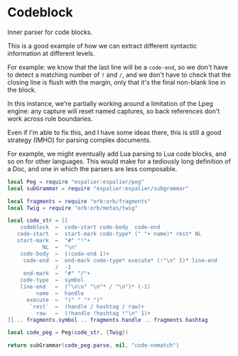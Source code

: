 # Codeblock


  Inner parser for code blocks.


This is a good example of how we can extract different syntactic information
at different levels.


For example: we know that the last line will be a ``code-end``, so we don't have
to detect a matching number of ``!`` and ``/``, and we don't have to check that
the closing line is flush with the margin, only that it's the final non-blank
line in the block.


In this instance, we're partially working around a limitation of the Lpeg
engine: any capture will reset named captures, so back references don't work
across rule boundaries.


Even if I'm able to fix this, and I have some ideas there, this is still a
good strategy (IMHO) for parsing complex documents.


For example, we might eventually add Lua parsing to Lua code blocks, and so
on for other languages.  This would make for a tediously long definition of
a Doc, and one in which the parsers are less composable.

```lua
local Peg = require "espalier:espalier/peg"
local subGrammar = require "espalier:espalier/subgrammar"

local fragments = require "orb:orb/fragments"
local Twig = require "orb:orb/metas/twig"
```
```lua
local code_str = [[
    codeblock  ←  code-start code-body  code-end
   code-start  ←  start-mark code-type* (" "+ name)* rest* NL
   start-mark  ←  "#" "!"+
           NL  ←  "\n"
    code-body  ←  (!code-end 1)+
     code-end  ←  end-mark code-type* execute* (!"\n" 1)* line-end
               /  -1
     end-mark  ←  "#" "/"+
    code-type  ←  symbol
    line-end   ←  ("\n\n" "\n"* / "\n")* (-1)
         name  ←  handle
      execute  ←  "(" " "* ")"
       `rest`  ←  (handle / hashtag / raw)+
         raw   ←  (!handle !hashtag !"\n" 1)+
]] .. fragments.symbol .. fragments.handle .. fragments.hashtag
```
```lua
local code_peg = Peg(code_str, {Twig})
```
```lua
return subGrammar(code_peg.parse, nil, "code-nomatch")
```
